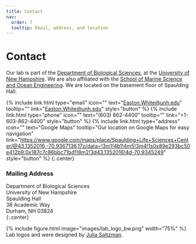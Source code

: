 ```yaml
---
title: Contact
nav:
  order: 7
  tooltip: Email, address, and location
---
```


# <i class="fas fa-envelope"></i>Contact

Our lab is part of the [Department of Biological Sciences](https://colsa.unh.edu/biological-sciences), at the [University of New Hampshire](https://www.unh.edu/). We are also affiliated with the [School of Marine Science and Ocean Engineering](https://marine.unh.edu/).
We are located on the basement floor of Spaulding Hall.

{%
  include link.html
  type="email"
  icon=""
  text="Easton.White@unh.edu"
  tooltip=""
  link="Easton.White@unh.edu"
  style="button"
%}
{%
  include link.html
  type="phone"
  icon=""
  text="(603) 862-4400"
  tooltip=""
  link="+1-603-862-4400"
  style="button"
%}
{%
  include link.html
  type="address"
  icon=""
  text="Google Maps"
  tooltip="Our location on Google Maps for easy navigation"
  link="https://www.google.com/maps/place/Spaulding+Life+Sciences+Center/@43.1352016,-70.9367136,17z/data=!3m1!4b1!4m5!3m4!1s0x89e293bc50e412b9:0x187c7c86bbc71bd1!8m2!3d43.1352016!4d-70.9345249"
  style="button"
%}
{:.center}



### <i class="fas fa-mail-bulk"></i>Mailing Address

Department of Biological Sciences  
University of New Hampshire  
Spaulding Hall  
38 Academic Way  
Durham, NH 03824  
{:.center}

{%
  include figure.html
  image="images/lab_logo_bw.png"
  width="75%"
%}
Lab logos and were designed by [Julia Saltzman](https://quantmarineecolab.github.io/members/julia-saltzman.html).


